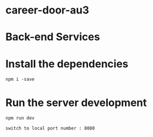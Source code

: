 # career-door-au3

# Back-end Services

# Install the dependencies

```
npm i -save

```

# Run the server development

```
npm run dev

```

```
switch to local port number : 8080
```
